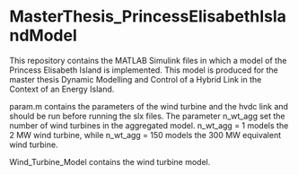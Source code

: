 # MasterThesis_PrincessElisabethIslandModel
This repository contains the MATLAB Simulink files in which a model of the Princess Elisabeth Island is implemented. This model is produced for the master thesis Dynamic Modelling and Control of a Hybrid Link in the Context of an Energy Island.

param.m contains the parameters of the wind turbine and the hvdc link and should be run before running the slx files. 
The parameter n_wt_agg set the number of wind turbines in the aggregated model.
n_wt_agg = 1 models the 2 MW wind turbine, while n_wt_agg = 150 models the 300 MW equivalent wind turbine.

Wind_Turbine_Model contains the wind turbine model.
